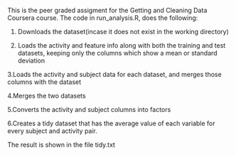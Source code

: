 This is the peer graded assigment for the Getting and Cleaning Data Coursera course. The code in run_analysis.R, does the following:

  1. Downloads the dataset(incase it does not exist in the working directory)
   
  2. Loads the activity and feature info along with both the training and test datasets, keeping only the columns which show a mean or standard deviation
   
   3.Loads the activity and subject data for each dataset, and merges those columns with the dataset
   
   4.Merges the two datasets
   
   5.Converts the activity and subject columns into factors
   
   6.Creates a tidy dataset that has the average value of each variable for every subject and activity pair.

The result is shown in the file tidy.txt
